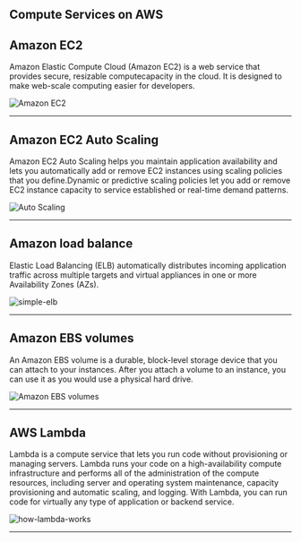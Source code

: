  Compute Services on AWS
 -------





Amazon EC2 
---

Amazon Elastic Compute Cloud (Amazon EC2) is a web service that provides secure, resizable computecapacity in the cloud. It is designed to make web-scale computing easier for developers.


![Amazon EC2 ](https://user-images.githubusercontent.com/106643382/204760846-a19b5067-e692-4765-97ed-775f7f0b3b60.png "Amazon EC2 ")


---

Amazon EC2 Auto Scaling
---

Amazon EC2 Auto Scaling helps you maintain application availability and lets you automatically add or remove EC2 instances using scaling policies that you define.Dynamic or predictive scaling policies let you add or remove EC2 instance capacity to service established or real-time  demand patterns.


![Auto Scaling](https://user-images.githubusercontent.com/106643382/204759657-afba18d1-4640-4c73-84e3-1557dbcc3a52.png "Auto Scaling")



---

Amazon load balance 
---

Elastic Load Balancing (ELB) automatically distributes incoming application traffic across multiple targets and virtual appliances in one or more Availability Zones (AZs).

![simple-elb](https://user-images.githubusercontent.com/106643382/204757362-5f0a0882-a128-4889-a7eb-85da284c0dcf.png "simple-elb")

---

Amazon EBS volumes
---


An Amazon EBS volume is a durable, block-level storage device that you can attach to your instances. After you attach a volume to an instance, you can use it as you would use a physical hard drive.


![Amazon EBS volumes](https://user-images.githubusercontent.com/106643382/204763285-9554b2dd-fe7b-433c-8ed8-65c4f91da327.png "Amazon EBS volumes")

---

AWS Lambda
---

Lambda is a compute service that lets you run code without provisioning or managing servers. Lambda runs your code on a high-availability compute infrastructure and performs all of the administration of the compute resources, including server and operating system maintenance, capacity provisioning and automatic scaling, and logging. With Lambda, you can run code for virtually any type of application or backend service.

![how-lambda-works](https://user-images.githubusercontent.com/106643382/204767731-c5445f9c-c5ef-4188-82f1-a9aa100ace6f.jpg "how-lambda-works")

---























































